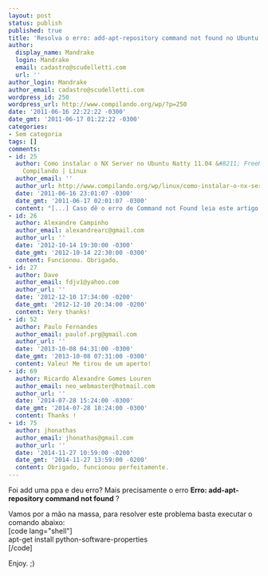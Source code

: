 ```yaml
---
layout: post
status: publish
published: true
title: 'Resolva o erro: add-apt-repository command not found no Ubuntu Natty 11.04'
author:
  display_name: Mandrake
  login: Mandrake
  email: cadastro@scudelletti.com
  url: ''
author_login: Mandrake
author_email: cadastro@scudelletti.com
wordpress_id: 250
wordpress_url: http://www.compilando.org/wp/?p=250
date: '2011-06-16 22:22:22 -0300'
date_gmt: '2011-06-17 01:22:22 -0300'
categories:
- Sem categoria
tags: []
comments:
- id: 25
  author: Como instalar o NX Server no Ubuntu Natty 11.04 &#8211; FreeNX Server |
    Compilando | Linux
  author_email: ''
  author_url: http://www.compilando.org/wp/linux/como-instalar-o-nx-server-no-ubuntu-natty-11-04-freenx-server
  date: '2011-06-16 23:01:07 -0300'
  date_gmt: '2011-06-17 02:01:07 -0300'
  content: "[...] Caso dê o erro de Command not Found leia este artigo. [...] "
- id: 26
  author: Alexandre Campinho
  author_email: alexandrearc@gmail.com
  author_url: ''
  date: '2012-10-14 19:30:00 -0300'
  date_gmt: '2012-10-14 22:30:00 -0300'
  content: Funcionou. Obrigado.
- id: 27
  author: Dave
  author_email: fdjv1@yahoo.com
  author_url: ''
  date: '2012-12-10 17:34:00 -0200'
  date_gmt: '2012-12-10 20:34:00 -0200'
  content: Very thanks!
- id: 52
  author: Paulo Fernandes
  author_email: paulof.prg@gmail.com
  author_url: ''
  date: '2013-10-08 04:31:00 -0300'
  date_gmt: '2013-10-08 07:31:00 -0300'
  content: Valeu! Me tirou de um aperto!
- id: 69
  author: Ricardo Alexandre Gomes Louren
  author_email: neo_webmaster@hotmail.com
  author_url: ''
  date: '2014-07-28 15:24:00 -0300'
  date_gmt: '2014-07-28 18:24:00 -0300'
  content: Thanks !
- id: 75
  author: jhonathas
  author_email: jhonathas@gmail.com
  author_url: ''
  date: '2014-11-27 10:59:00 -0200'
  date_gmt: '2014-11-27 13:59:00 -0200'
  content: Obrigado, funcionou perfeitamente.
---
```

<p>Foi add uma ppa e deu erro? Mais precisamente o erro <strong>Erro: add-apt-repository command not found</strong> ?</p>
<p>Vamos por a mão na massa, para resolver este problema basta executar o comando abaixo:<br />
[code lang="shell"]<br />
apt-get install python-software-properties<br />
[/code]</p>
<p>Enjoy. ;)</p>
